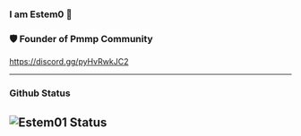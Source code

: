 ### I am Estem0 👀

### 🛡️ Founder of Pmmp Community
https://discord.gg/pyHvRwkJC2

---
### Github Status
![Estem01 Status](https://github-readme-stats.vercel.app/api/?username=Estem01&show_icons=true&hide_border=true&theme=algolia&count_private=true)
---
